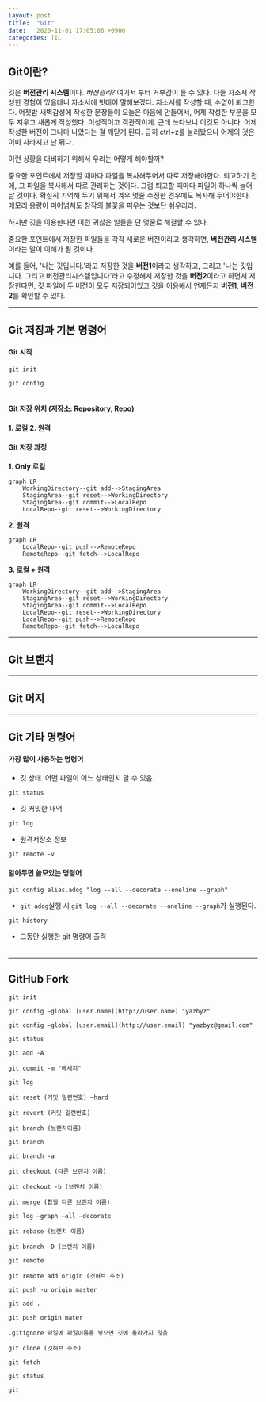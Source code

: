 ```yaml
---
layout: post
title:  "Git"
date:   2020-11-01 17:05:06 +0900
categories: TIL
---
```

## Git이란?
깃은 **버전관리 시스템**이다.
*버전관리?* 여기서 부터 거부감이 들 수 있다.
다들 자소서 작성한 경험이 있을테니 자소서에 빗대어 말해보겠다.
자소서를 작성할 때, 수없이 퇴고한다.
어젯밤 새벽감성에 작성한 문장들이 오늘은 마음에 안들어서, 어제 작성한 부분을 모두 지우고 새롭게 작성했다.
이성적이고 객관적이게.
근데 쓰다보니 이것도 아니다.
어제 작성한 버전이 그나마 나았다는 걸 깨닫게 된다.
급히 ctrl+z를 눌러봤으나 어제의 것은 이미 사라지고 난 뒤다.

이런 상황을 대비하기 위해서 우리는 어떻게 해야할까?

중요한 포인트에서 저장할 때마다 파일을 복사해두어서 따로 저장해야한다.
퇴고하기 전에, 그 파일을 복사해서 따로 관리하는 것이다.
그럼 퇴고할 때마다 파일이 하나씩 늘어날 것이다.
확실히 기억해 두기 위해서 겨우 몇줄 수정한 경우에도 복사해 두어야한다.
메모리 용량이 미어넘쳐도 창작의 불꽃을 피우는 것보단 쉬우리라.

하지만 깃을 이용한다면 이런 귀찮은 일들을 단 몇줄로 해결할 수 있다.

중요한 포인트에서 저장한 파일들을 각각 새로운 버전이라고 생각하면, **버전관리 시스템**이라는 말이 이해가 될 것이다.

예를 들어, '나는 깃입니다.'라고 저장한 것을 **버전1**이라고 생각하고,
그리고 '나는 깃입니다. 그리고 버전관리시스템입니다'라고 수정해서 저장한 것을 **버전2**이라고 하면서 저장한다면, 깃 파일에 두 버전이 모두 저장되어있고 깃을 이용해서 언제든지 **버전1**, **버전2**를 확인할 수 있다.

---

## Git 저장과 기본 명령어
#### Git 시작
```shell
git init
```

```shell
git config 

```

```shell

```
#### Git 저장 위치 (저장소: Repository, Repo)
**1. 로컬**
**2. 원격**
#### Git 저장 과정
**1. Only 로컬**
```mermaid
graph LR
    WorkingDirectory--git add-->StagingArea
    StagingArea--git reset-->WorkingDirectory
    StagingArea--git commit-->LocalRepo
    LocalRepo--git reset-->WorkingDirectory
```
**2. 원격**
```mermaid
graph LR
    LocalRepo--git push-->RemoteRepo
    RemoteRepo--git fetch-->LocalRepo
```

**3. 로컬 + 원격**
```mermaid
graph LR
    WorkingDirectory--git add-->StagingArea
    StagingArea--git reset-->WorkingDirectory
    StagingArea--git commit-->LocalRepo
    LocalRepo--git reset-->WorkingDirectory
    LocalRepo--git push-->RemoteRepo
    RemoteRepo--git fetch-->LocalRepo
```

---
## Git 브랜치

---
## Git 머지

---

## Git 기타 명령어
#### 가장 많이 사용하는 명령어
- 깃 상태. 어떤 파일이 어느 상태인지 알 수 있음.
```shell
git status
```
- 깃 커밋한 내역
```shell
git log
```
- 원격저장소 정보
```shell
git remote -v
```

#### 알아두면 쓸모있는 명령어
```shell
git config alias.adog "log --all --decorate --oneline --graph"
```
- `git adog`실행 시 `git log --all --decorate --oneline --graph`가 실행된다.


```shell
git history
```
- 그동안 실행한 git 명령어 출력
#### 
```shell

```
---
## GitHub Fork





```text
git init

git config —global [user.name](http://user.name) "yazbyz"

git config —global [user.email](http://user.email) "yazbyz@gmail.com"

git status

git add -A

git commit -m "메세지"

git log

git reset (커밋 일련번호) —hard

git revert (커밋 일련번호)

git branch (브랜치이름)

git branch

git branch -a

git checkout (다른 브랜치 이름)

git checkout -b (브랜치 이름)

git merge (합칠 다른 브랜치 이름)

git log —graph —all —decorate

git rebase (브랜치 이름)

git branch -D (브랜치 이름)

git remote

git remote add origin (깃허브 주소)

git push -u origin master

git add .

git push origin mater

.gitignore 파일에 파일이름을 넣으면 깃에 올라가지 않음

git clone (깃허브 주소)

git fetch

git status

git
```

